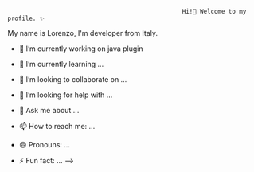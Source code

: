                                                      Hi!👋 Welcome to my profile. ✨

My name is Lorenzo, I'm developer from Italy.
- 🔭 I’m currently working on java plugin

- 🌱 I’m currently learning ...
- 👯 I’m looking to collaborate on ...
- 🤔 I’m looking for help with ...
- 💬 Ask me about ...
- 📫 How to reach me: ...
- 😄 Pronouns: ...
- ⚡ Fun fact: ...
-->
